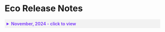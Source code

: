 # Eco Release Notes

 <details style="background:#f2f2f2; padding:6px; margin:10px 0px 0px 0px">
   <summary markdown="span" style="color:#7632FE; font-weight:600">November, 2024 - click to view</summary>

<div style="padding-left:16px">

* **ECO-0002**: **November 27th, 2024**: You can now view the following Effective Savings Rate (ESR- a FinOps metric that measures the actual ROI of cloud discount instruments) data in the Eco console:

  * EC2 ESR
  * Non-EC2 ESR
  * EC2 Commitment

You can also view the:

   * ESR graph- displays the ESR data in more detail 
   * Effective Cost and Waste graph- displays the effective hourly cost (actual incurred cost with upfront costs distributed) and waste over the last 120 days. Costs are displayed across the three main purchase options and any unused commitments. 
   * Utilization Over Time graph- displays the combined utilization of reserved instances and savings plans. [Learn more](eco/tutorials/view-your-savings)

* **ECO-0001**: **November 5th, 2024**: The new Ocean integration for Eco allows you to use spot instances more consistently and optimize your savings. [Learn more](eco/tutorials/ocean-int)

 </div>
 </details>

